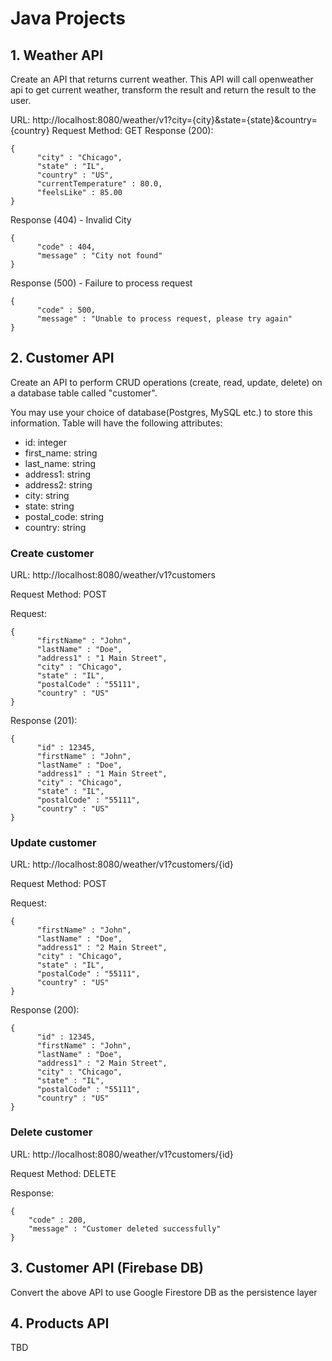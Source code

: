 # Java Projects

## 1. Weather API
Create an API that returns current weather.  This API will call openweather api to get current weather, transform the result and return the result to the user.

URL:  http://localhost:8080/weather/v1?city={city}&state={state}&country={country}
Request Method:  GET
Response (200):
```
{
      "city" : "Chicago",
      "state" : "IL",
      "country" : "US",
      "currentTemperature" : 80.0,
      "feelsLike" : 85.00
}
```

Response (404) - Invalid City
```
{
      "code" : 404,
      "message" : "City not found"
}
```

Response (500) - Failure to process request
```
{
      "code" : 500,
      "message" : "Unable to process request, please try again"
}
```

## 2. Customer API
Create an API to perform CRUD operations (create, read, update, delete) on a database table called "customer".

You may use your choice of database(Postgres, MySQL etc.) to store this information. 
Table will have the following attributes:
 + id:  integer
 + first_name: string
 + last_name: string
 + address1: string
 + address2: string
 + city: string
 + state: string
 + postal_code: string
 + country: string


### Create customer
URL:  http://localhost:8080/weather/v1?customers

Request Method:  POST

Request:
```
{
      "firstName" : "John",
      "lastName" : "Doe",
      "address1" : "1 Main Street",
      "city" : "Chicago",
      "state" : "IL",
      "postalCode" : "55111",
      "country" : "US"
}
```

Response (201):
```
{
      "id" : 12345,
      "firstName" : "John",
      "lastName" : "Doe",
      "address1" : "1 Main Street",
      "city" : "Chicago",
      "state" : "IL",
      "postalCode" : "55111",
      "country" : "US"
}
```

### Update customer
URL:  http://localhost:8080/weather/v1?customers/{id}

Request Method:  POST

Request:
```
{
      "firstName" : "John",
      "lastName" : "Doe",
      "address1" : "2 Main Street",
      "city" : "Chicago",
      "state" : "IL",
      "postalCode" : "55111",
      "country" : "US"
}
```

Response (200):
```
{
      "id" : 12345,
      "firstName" : "John",
      "lastName" : "Doe",
      "address1" : "2 Main Street",
      "city" : "Chicago",
      "state" : "IL",
      "postalCode" : "55111",
      "country" : "US"
}
```

### Delete customer
URL:  http://localhost:8080/weather/v1?customers/{id}

Request Method:  DELETE

Response:
```
{
    "code" : 200,
    "message" : "Customer deleted successfully"
}
```

## 3. Customer API (Firebase DB)
Convert the above API to use Google Firestore DB as the persistence layer

## 4. Products API
TBD


